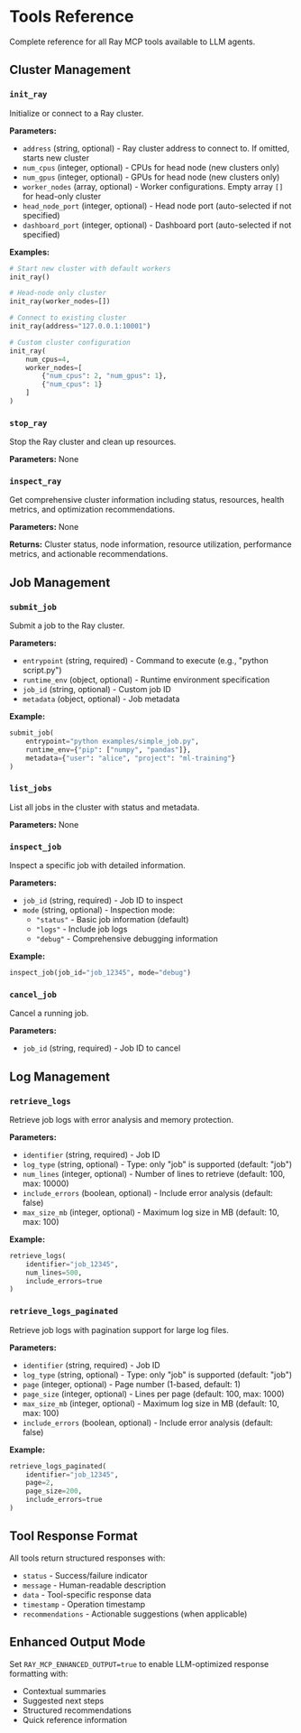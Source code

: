 # Tools Reference

Complete reference for all Ray MCP tools available to LLM agents.

## Cluster Management

### `init_ray`

Initialize or connect to a Ray cluster.

**Parameters:**
- `address` (string, optional) - Ray cluster address to connect to. If omitted, starts new cluster
- `num_cpus` (integer, optional) - CPUs for head node (new clusters only)
- `num_gpus` (integer, optional) - GPUs for head node (new clusters only)
- `worker_nodes` (array, optional) - Worker configurations. Empty array `[]` for head-only cluster
- `head_node_port` (integer, optional) - Head node port (auto-selected if not specified)
- `dashboard_port` (integer, optional) - Dashboard port (auto-selected if not specified)

**Examples:**
```python
# Start new cluster with default workers
init_ray()

# Head-node only cluster
init_ray(worker_nodes=[])

# Connect to existing cluster
init_ray(address="127.0.0.1:10001")

# Custom cluster configuration
init_ray(
    num_cpus=4,
    worker_nodes=[
        {"num_cpus": 2, "num_gpus": 1},
        {"num_cpus": 1}
    ]
)
```

### `stop_ray`

Stop the Ray cluster and clean up resources.

**Parameters:** None

### `inspect_ray`

Get comprehensive cluster information including status, resources, health metrics, and optimization recommendations.

**Parameters:** None

**Returns:** Cluster status, node information, resource utilization, performance metrics, and actionable recommendations.

## Job Management

### `submit_job`

Submit a job to the Ray cluster.

**Parameters:**
- `entrypoint` (string, required) - Command to execute (e.g., "python script.py")
- `runtime_env` (object, optional) - Runtime environment specification
- `job_id` (string, optional) - Custom job ID
- `metadata` (object, optional) - Job metadata

**Example:**
```python
submit_job(
    entrypoint="python examples/simple_job.py",
    runtime_env={"pip": ["numpy", "pandas"]},
    metadata={"user": "alice", "project": "ml-training"}
)
```

### `list_jobs`

List all jobs in the cluster with status and metadata.

**Parameters:** None

### `inspect_job`

Inspect a specific job with detailed information.

**Parameters:**
- `job_id` (string, required) - Job ID to inspect
- `mode` (string, optional) - Inspection mode:
  - `"status"` - Basic job information (default)
  - `"logs"` - Include job logs
  - `"debug"` - Comprehensive debugging information

**Example:**
```python
inspect_job(job_id="job_12345", mode="debug")
```

### `cancel_job`

Cancel a running job.

**Parameters:**
- `job_id` (string, required) - Job ID to cancel

## Log Management

### `retrieve_logs`

Retrieve job logs with error analysis and memory protection.

**Parameters:**
- `identifier` (string, required) - Job ID 
- `log_type` (string, optional) - Type: only "job" is supported (default: "job")
- `num_lines` (integer, optional) - Number of lines to retrieve (default: 100, max: 10000)
- `include_errors` (boolean, optional) - Include error analysis (default: false)
- `max_size_mb` (integer, optional) - Maximum log size in MB (default: 10, max: 100)

**Example:**
```python
retrieve_logs(
    identifier="job_12345",
    num_lines=500,
    include_errors=true
)
```

### `retrieve_logs_paginated`

Retrieve job logs with pagination support for large log files.

**Parameters:**
- `identifier` (string, required) - Job ID
- `log_type` (string, optional) - Type: only "job" is supported (default: "job")
- `page` (integer, optional) - Page number (1-based, default: 1)
- `page_size` (integer, optional) - Lines per page (default: 100, max: 1000)
- `max_size_mb` (integer, optional) - Maximum log size in MB (default: 10, max: 100)
- `include_errors` (boolean, optional) - Include error analysis (default: false)

**Example:**
```python
retrieve_logs_paginated(
    identifier="job_12345",
    page=2,
    page_size=200,
    include_errors=true
)
```

## Tool Response Format

All tools return structured responses with:
- `status` - Success/failure indicator
- `message` - Human-readable description
- `data` - Tool-specific response data
- `timestamp` - Operation timestamp
- `recommendations` - Actionable suggestions (when applicable)

## Enhanced Output Mode

Set `RAY_MCP_ENHANCED_OUTPUT=true` to enable LLM-optimized response formatting with:
- Contextual summaries
- Suggested next steps
- Structured recommendations
- Quick reference information 